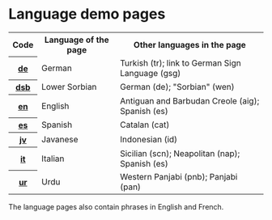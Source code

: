 # Language demo pages

<!-- In alphabetical order by language code -->

<table>
    <tr>
        <th>Code</th>
        <th>Language of the page</th>
        <th>Other languages in the page</th>
    </tr>
    <tr>
        <th><a href="lang/de.html">de</a></th>
        <td>German</td>
        <td>Turkish (tr); link to German Sign Language (gsg)</td>
    </tr>
    <tr>
        <th><a href="lang/dsb.html">dsb</a></th>
        <td>Lower Sorbian</td>
        <td>German (de); "Sorbian" (wen)</td>
    </tr>
    <tr>
        <th><a href="lang/en.html">en</a></th>
        <td>English</td>
        <td>Antiguan and Barbudan Creole (aig); Spanish (es)</td>
    </tr>
    <tr>
        <th><a href="lang/es.html">es</a></th>
        <td>Spanish</td>
        <td>Catalan (cat)</td>
    </tr>
    <tr>
        <th><a href="lang/jv.html">jv</a></th>
        <td>Javanese</td>
        <td>Indonesian (id)</td>
    </tr>
    <tr>
        <th><a href="lang/it.html">it</a></th>
        <td>Italian</td>
        <td>Sicilian (scn); Neapolitan (nap); Spanish (es)</td>
    </tr>
    <tr>
        <th><a href="lang/ur.html">ur</a></th>
        <td>Urdu</td>
        <td>Western Panjabi (pnb); Panjabi (pan)</td>
    </tr>
</table>

The language pages also contain phrases in English and French.
